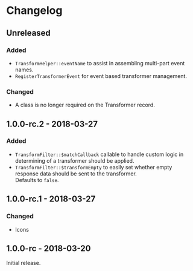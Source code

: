 Changelog
=========
## Unreleased
### Added
- `TransformHelper::eventName` to assist in assembling multi-part event names.
- `RegisterTransformerEvent` for event based transformer management. 
 
### Changed
- A class is no longer required on the Transformer record.
 
## 1.0.0-rc.2 - 2018-03-27
### Added
- `TransformFilter::$matchCallback` callable to handle custom logic in determining of a transformer should be applied.
- `TransformFilter::$transformEmpty` to easily set whether empty response data should be sent to the transformer.  
 Defaults to `false`.

## 1.0.0-rc.1 - 2018-03-27
### Changed
- Icons

## 1.0.0-rc - 2018-03-20
Initial release.
